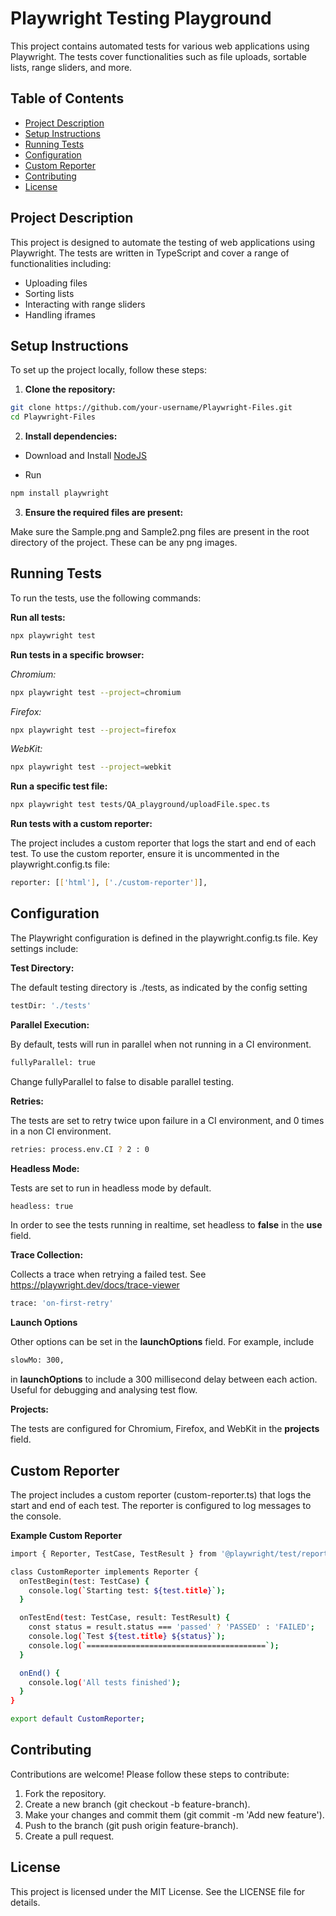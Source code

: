 # Playwright Testing Playground

This project contains automated tests for various web applications using Playwright. The tests cover functionalities such as file uploads, sortable lists, range sliders, and more.

## Table of Contents

- [Project Description](#project-description)
- [Setup Instructions](#setup-instructions)
- [Running Tests](#running-tests)
- [Configuration](#configuration)
- [Custom Reporter](#custom-reporter)
- [Contributing](#contributing)
- [License](#license)

## Project Description

This project is designed to automate the testing of web applications using Playwright. The tests are written in TypeScript and cover a range of functionalities including:

- Uploading files
- Sorting lists
- Interacting with range sliders
- Handling iframes

## Setup Instructions

To set up the project locally, follow these steps:

1. **Clone the repository:**
  
 ```sh
 git clone https://github.com/your-username/Playwright-Files.git
 cd Playwright-Files
 ```

2. **Install dependencies:**

- Download and Install [NodeJS](https://nodejs.org/en/download)

- Run
```bash
npm install playwright
```

3. **Ensure the required files are present:**

Make sure the Sample.png and Sample2.png files are present in the root directory of the project. These can be any png images.

## Running Tests
To run the tests, use the following commands:

**Run all tests:**
```bash
npx playwright test
```
**Run tests in a specific browser:**

*Chromium:*
```bash
npx playwright test --project=chromium
```
*Firefox:*
```bash
npx playwright test --project=firefox
```
*WebKit:*
```bash
npx playwright test --project=webkit
```
**Run a specific test file:**
```bash
npx playwright test tests/QA_playground/uploadFile.spec.ts
```
**Run tests with a custom reporter:**

The project includes a custom reporter that logs the start and end of each test. To use the custom reporter, ensure it is uncommented in the playwright.config.ts file:
```bash
reporter: [['html'], ['./custom-reporter']],
```
## Configuration
The Playwright configuration is defined in the playwright.config.ts file. Key settings include:


**Test Directory:**

The default testing directory is ./tests, as indicated by the config setting

```bash
testDir: './tests'
```

**Parallel Execution:**

By default, tests will run in parallel when not running in a CI environment.

```bash
fullyParallel: true
```
Change fullyParallel to false to disable parallel testing.

**Retries:**

The tests are set to retry twice upon failure in a CI environment, and 0 times in a non CI environment.

```bash
retries: process.env.CI ? 2 : 0
```

**Headless Mode:**

Tests are set to run in headless mode by default. 

```bash
headless: true
```

In order to see the tests running in realtime, set headless to **false** in the **use** field.

**Trace Collection:**

Collects a trace when retrying a failed test. See https://playwright.dev/docs/trace-viewer

```bash
trace: 'on-first-retry'
```

**Launch Options**

Other options can be set in the **launchOptions** field. For example, include

```bash
slowMo: 300,
```

in **launchOptions** to include a 300 millisecond delay between each action. Useful for debugging and analysing test flow.


**Projects:**

The tests are configured for Chromium, Firefox, and WebKit in the **projects** field.


## Custom Reporter
The project includes a custom reporter (custom-reporter.ts) that logs the start and end of each test. The reporter is configured to log messages to the console.

**Example Custom Reporter**
```bash
import { Reporter, TestCase, TestResult } from '@playwright/test/reporter';

class CustomReporter implements Reporter {
  onTestBegin(test: TestCase) {
    console.log(`Starting test: ${test.title}`);
  }

  onTestEnd(test: TestCase, result: TestResult) {
    const status = result.status === 'passed' ? 'PASSED' : 'FAILED';
    console.log(`Test ${test.title} ${status}`);
    console.log(`========================================`);
  }

  onEnd() {
    console.log('All tests finished');
  }
}

export default CustomReporter;
```
## Contributing
Contributions are welcome! Please follow these steps to contribute:

1. Fork the repository.
2. Create a new branch (git checkout -b feature-branch).
3. Make your changes and commit them (git commit -m 'Add new feature').
4. Push to the branch (git push origin feature-branch).
5. Create a pull request.

## License
This project is licensed under the MIT License. See the LICENSE file for details.


   
